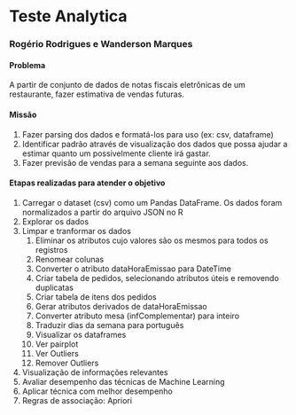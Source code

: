 # Teste Analytica
### Rogério Rodrigues e Wanderson Marques

#### Problema

A partir de conjunto de dados de notas fiscais eletrônicas de um
restaurante, fazer estimativa de vendas futuras.

#### Missão

1. Fazer parsing dos dados e formatá-los para uso (ex: csv, dataframe)
2. Identificar padrão através de visualização dos dados que possa ajudar a estimar quanto um possivelmente cliente irá gastar.
3. Fazer previsão de vendas para a semana seguinte aos dados.

#### Etapas realizadas para atender o objetivo
1. Carregar o dataset (csv) como um Pandas DataFrame. Os dados foram normalizados a partir do arquivo JSON no R
2. Explorar os dados
3. Limpar e tranformar os dados
    1. Eliminar os atributos cujo valores são os mesmos para todos os registros
    2. Renomear colunas
    3. Converter o atributo dataHoraEmissao para DateTime
    4. Criar tabela de pedidos, selecionando atributos úteis e removendo duplicatas
    5. Criar tabela de itens dos pedidos
    6. Gerar atributos derivados de dataHoraEmissao
    7. Converter atributo mesa (infComplementar) para inteiro
    8. Traduzir dias da semana para português
    9. Visualizar os dataframes
    10. Ver pairplot
    11. Ver Outliers
    12. Remover Outliers
4. Visualização de informações relevantes
5. Avaliar desempenho das técnicas de Machine Learning
6. Aplicar técnica com melhor desempenho
7. Regras de associação: Apriori
